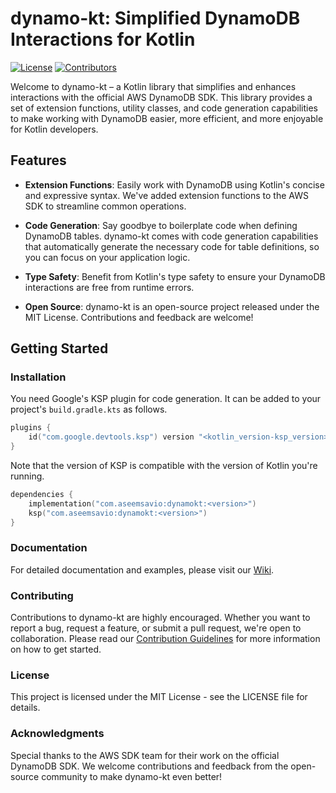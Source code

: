 # dynamo-kt: Simplified DynamoDB Interactions for Kotlin

[![License](https://img.shields.io/badge/License-MIT-blue.svg)](https://opensource.org/licenses/MIT)
[![Contributors](https://img.shields.io/github/contributors/aseemsavio/dynamo-kt)](https://github.com/aseemsavio/dynamo-kt/graphs/contributors)


Welcome to dynamo-kt – a Kotlin library that simplifies and enhances interactions with the official AWS DynamoDB SDK.
This library provides a set of extension functions, utility classes, and code generation capabilities to make working
with DynamoDB easier, more efficient, and more enjoyable for Kotlin developers.

## Features

* **Extension Functions**: Easily work with DynamoDB using Kotlin's concise and expressive syntax. We've added extension functions to the AWS SDK to streamline common operations.

* **Code Generation**: Say goodbye to boilerplate code when defining DynamoDB tables. dynamo-kt comes with code generation capabilities that automatically generate the necessary code for table definitions, so you can focus on your application logic.

* **Type Safety**: Benefit from Kotlin's type safety to ensure your DynamoDB interactions are free from runtime errors.

* **Open Source**: dynamo-kt is an open-source project released under the MIT License. Contributions and feedback are welcome!

## Getting Started

### Installation

You need Google's KSP plugin for code generation. It can be added to your project's `build.gradle.kts` as follows.

```kotlin
plugins {
    id("com.google.devtools.ksp") version "<kotlin_version-ksp_version>"
}
```
Note that the version of KSP is compatible with the version of Kotlin you're running.

```kotlin
dependencies {
    implementation("com.aseemsavio:dynamokt:<version>")
    ksp("com.aseemsavio:dynamokt:<version>")
}
```
### Documentation

For detailed documentation and examples, please visit our [Wiki]().

### Contributing

Contributions to dynamo-kt are highly encouraged. Whether you want to report a bug, request a feature, or submit a pull request, we're open to collaboration. Please read our [Contribution Guidelines](CONTRIBUTING.md) for more information on how to get started.

### License

This project is licensed under the MIT License - see the LICENSE file for details.

### Acknowledgments

Special thanks to the AWS SDK team for their work on the official DynamoDB SDK.
We welcome contributions and feedback from the open-source community to make dynamo-kt even better!

